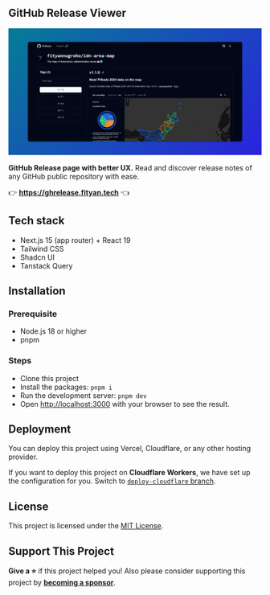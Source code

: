 ## GitHub Release Viewer

[![screenshot](/public/og-image.png)](https://ghrelease.fityan.tech)

**GitHub Release page with better UX.** Read and discover release notes of any GitHub public repository with ease.

👉 **https://ghrelease.fityan.tech** 👈

## Tech stack

- Next.js 15 (app router) + React 19
- Tailwind CSS
- Shadcn UI
- Tanstack Query

## Installation

### Prerequisite

- Node.js 18 or higher
- pnpm

### Steps

- Clone this project
- Install the packages: `pnpm i`
- Run the development server: `pnpm dev`
- Open [http://localhost:3000](http://localhost:3000) with your browser to see the result.

## Deployment

You can deploy this project using Vercel, Cloudflare, or any other hosting provider.

If you want to deploy this project on **Cloudflare Workers**, we have set up the configuration for you. Switch to [`deploy-cloudflare` branch](https://github.com/fityannugroho/ghrelease/tree/deploy-cloudflare).

## License

This project is licensed under the [MIT License](LICENSE).

## Support This Project

**Give a ⭐️** if this project helped you! Also please consider supporting this project by [**becoming a sponsor**](https://github.com/sponsors/fityannugroho).
